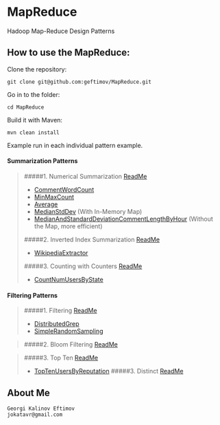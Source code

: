MapReduce
=========

Hadoop Map-Reduce Design Patterns

How to use the MapReduce:
--------------------------

Clone the repository:
```
git clone git@github.com:geftimov/MapReduce.git
```
Go in to the folder:
```
cd MapReduce
```
Build it with Maven:
```
mvn clean install
```
Example run in each individual pattern example.

#### Summarization Patterns 
>#####1. Numerical Summarization [ReadMe](https://github.com/geftimov/MapReduce/tree/master/readme/NumericalSummarization.md)
>*   [CommentWordCount](https://github.com/geftimov/MapReduce/tree/master/readme/CommentWordCount.md)
>*   [MinMaxCount](https://github.com/geftimov/MapReduce/tree/master/readme/MinMaxCount.md)
>*   [Average](https://github.com/geftimov/MapReduce/tree/master/readme/Average.md)
>*   [MedianStdDev](https://github.com/geftimov/MapReduce/tree/master/readme/MedianStdDev.md) (With In-Memory Map)
>*   [MedianAndStandardDeviationCommentLengthByHour](https://github.com/geftimov/MapReduce/tree/master/readme/MedianAndStandardDeviationCommentLengthByHour.md) (Without the Map, more efficient)
>
>#####2.  Inverted Index Summarization [ReadMe](https://github.com/geftimov/MapReduce/tree/master/readme/InvertedIndexSummarization.md)
>*   [WikipediaExtractor](https://github.com/geftimov/MapReduce/tree/master/readme/WikipediaExtractor.md)
>
>#####3.  Counting with Counters [ReadMe](https://github.com/geftimov/MapReduce/tree/master/readme/CountingCounters.md)
>*   [CountNumUsersByState](https://github.com/geftimov/MapReduce/tree/master/readme/CountNumUsersByState.md)

#### Filtering Patterns 
>#####1. Filtering [ReadMe](https://github.com/geftimov/MapReduce/tree/master/readme/Filtering.md)
>*   [DistributedGrep](https://github.com/geftimov/MapReduce/tree/master/readme/DistributedGrep.md)
>*   [SimpleRandomSampling](https://github.com/geftimov/MapReduce/tree/master/readme/SimpleRandomSampling.md)

>#####2. Bloom Filtering [ReadMe](https://github.com/geftimov/MapReduce/tree/master/readme/BloomFiltering.md)

>#####3. Top Ten [ReadMe](https://github.com/geftimov/MapReduce/tree/master/readme/TopTen.md)
>*   [TopTenUsersByReputation](https://github.com/geftimov/MapReduce/tree/master/readme/TopTenUsersByReputation.md)
>#####3. Distinct [ReadMe](https://github.com/geftimov/MapReduce/tree/master/readme/Distinct.md)
>
>
>
>


About Me
---------
```
Georgi Kalinov Eftimov
jokatavr@gmail.com
```
